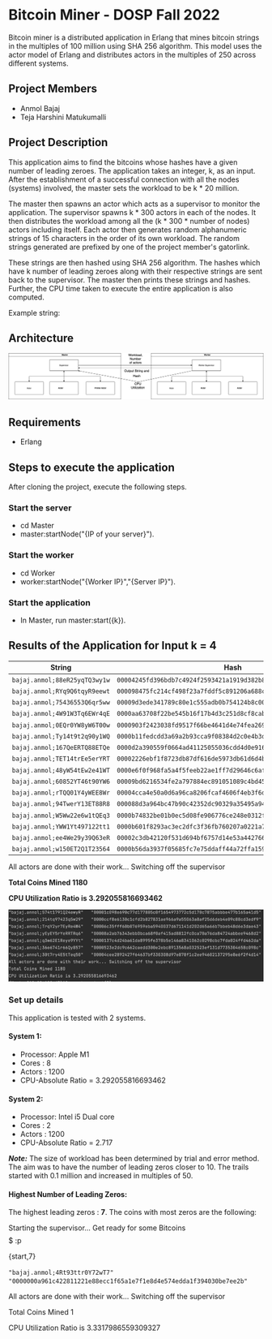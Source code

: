 # Bitcoin Miner - DOSP Fall 2022 
Bitcoin miner is a distributed application in Erlang that mines bitcoin strings in the 
multiples of 100 million using SHA 256 algorithm. This model uses the actor model of 
Erlang and distributes actors in the multiples of 250 across different systems.

## Project Members
* Anmol Bajaj
* Teja Harshini Matukumalli

## Project Description

This application aims to find the bitcoins whose hashes have a given number of
leading zeroes. The application takes an integer, k, as an input. After the establishment
of a successful connection with all the nodes (systems) involved, the master sets 
the workload to be k * 20 million. 

The master then spawns an actor which acts as a supervisor to monitor the application. 
The supervisor spawns k * 300 actors in each of the nodes. It then distributes the 
workload among all the (k * 300 * number of nodes) actors including itself. Each actor then generates
random alphanumeric strings of 15 characters in the order of its own workload. The random strings generated are 
prefixed by one of the project member's gatorlink. 

These strings are then hashed using SHA 256 algorithm. The hashes which have k number of 
leading zeroes along with their respective strings are sent back to the supervisor. The master 
then prints these strings and hashes. Further, the CPU time taken to execute the entire 
application is also computed. 

Example string: 

## Architecture

![alt text](https://github.com/anmbajaj/DOSPFall2022/blob/main/bitcoin-miner/BitcoinMiner.png)

## Requirements

* Erlang

## Steps to execute the application

After cloning the project, execute the following steps.

### Start the server

* cd Master
* master:startNode("{IP of your server}").

### Start the worker

* cd Worker
* worker:startNode("{Worker IP}","{Server IP}").

### Start the application

* In Master, run master:start({k}).


## Results of the Application for Input k = 4


| String                        | Hash                                                             |
| ----------------------------- |:----------------------------------------------------------------:|
| `bajaj.anmol;88eR25yqTQ3wy1w`   | `00004245fd396bdb7c4924f2593421a1919d382b896c7d56101d6d779b57711a` | 
| `bajaj.anmol;RYq9Q6tqyR9eewt`   | `000098475fc214cf498f23a7fddf5c891206a688cb6e3fab96b12abc2774132c` |
| `bajaj.anmol;75436553Q6qr5ww`   | `00009d3ede341789c80e1c555adb0b754124b8c0037d10f70904d782741f2315` |
| `bajaj.anmol;4W91W3Tq6EWr4qE`   | `0000aa63708f22be545b16f17b4d3c251d8cf8caba898872697faa933c1717a8` |
| `bajaj.anmol;0EQr0YW8yW6T00w`   | `0000903f2423038fd9517f66be4641d4e74fea269ed11d0d6c11863414d3c3b8` |
| `bajaj.anmol;Ty14t9t2q90y1WQ`   | `0000b11fedcdd3a69a2b93cca9f08384d2c0e4b3df4b6139b8c8e6b19b07185a` |
| `bajaj.anmol;167QeERTQ88ETQe`   | `0000d2a390559f0664ad41125055036cdd4d0e916740c899a9966ba858267d5b` |
| `bajaj.anmol;TET14trEe5erYRT`   | `00002226ebf1f8723db87df616de5973db61d6d4b41832169c5fadf6db26bf62` |
| `bajaj.anmol;48yW54tEw2e41WT`   | `0000e6f0f968fa5a4f5feeb22ae1ff7d29646c6af2d9ff3691cb4aab6c832351` |
| `bajaj.anmol;60852YT46t90YW6`   | `00009bd6216534fe2a797884ec891051089c4bd457d2535adb83f9d7d3d725b3` |
| `bajaj.anmol;rTQQ01Y4yWEE8Wr`   | `00004cca4e50a0d6a96ca8206fcaf4606f4eb3f6d52a6ac5bed5be104625479f` |
| `bajaj.anmol;94TwerY13ET88R8`   | `000088d3a964bc47b90c42352dc90329a35495a94559d4378d3cd5629edadb90` |
| `bajaj.anmol;W5Ww22e6w1tQEq3`   | `0000b74832be01b0ec5d08fe906776ce248e0312f7e195532eb5d779b6f6db21` |
| `bajaj.anmol;YWW1Yt497122tt1`   | `0000b601f8293ac3ec2dfc3f36fb760207a0221a7dff460e4f3e57f646efdcbf` |
| `bajaj.anmol;ee4We29y39Q63eR`   | `00002c3db42120f531d694bf6757d14e53a44276656c72394cabe2afcd2eb297` |
| `bajaj.anmol;w150ET2Q1T23564`   | `0000b56da3937f05685fc7e75ddaff44a72ffa159400bfd4ee70fc2e6d8dfdc3` |

All actors are done with their work... Switching off the supervisor

**Total Coins Mined 1180** 

**CPU Utilization Ratio is 3.292055816693462**


![alt text](https://github.com/anmbajaj/DOSPFall2022/blob/main/bitcoin-miner/ResultFor4Zeros.png)


### Set up details

This application is tested with 2 systems. 

#### System 1:

* Processor: Apple M1
* Cores : 8
* Actors : 1200
* CPU-Absolute Ratio =  3.292055816693462

#### System 2:

* Processor: Intel i5 Dual core
* Cores : 2
* Actors : 1200
* CPU-Absolute Ratio = 2.717


***Note:*** The size of workload has been determined by trial and error method. The 
aim was to have the number of leading zeros closer to 10. The trails started 
with 0.1 million and increased in multiples of 50. 

#### Highest Number of Leading Zeros:
The highest leading zeros : **7**. The coins with most zeros are the following:

Starting the supervisor... Get ready for some Bitcoins $$$$$  :p

{start,7}

`"bajaj.anmol;4Rt93ttr0Y72wT7"`   `"0000000a961c422811221e88ecc1f65a1e7f1e8d4e574edda1f394030be7ee2b"`

All actors are done with their work... Switching off the supervisor

Total Coins Mined 1      

CPU Utilization Ratio is 3.3317986559309327 






